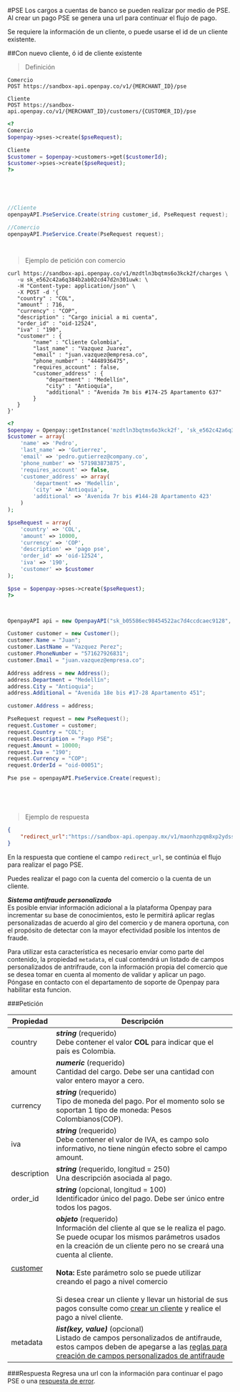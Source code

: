 #PSE
Los cargos a cuentas de banco se pueden realizar por medio de PSE.
Al crear un pago PSE se genera una url para continuar el flujo de pago.

Se requiere la información de un cliente, o puede usarse el id de un cliente existente.

##Con nuevo cliente, ó id de cliente existente

> Definición

```shell
Comercio
POST https://sandbox-api.openpay.co/v1/{MERCHANT_ID}/pse

Cliente
POST https://sandbox-api.openpay.co/v1/{MERCHANT_ID}/customers/{CUSTOMER_ID}/pse
```

```php
<?
Comercio
$openpay->pses->create($pseRequest);

Cliente
$customer = $openpay->customers->get($customerId);
$customer->pses->create($pseRequest);
?>
```

```java



```

```javascript



```

```csharp
//Cliente
openpayAPI.PseService.Create(string customer_id, PseRequest request);

//Comercio
openpayAPI.PseService.Create(PseRequest request);
```

```ruby



```

> Ejemplo de petición con comercio

```shell
curl https://sandbox-api.openpay.co/v1/mzdtln3bqtms6o3kck2f/charges \
   -u sk_e562c42a6q384b2ab02cd47d2n301uwk: \
   -H "Content-type: application/json" \
   -X POST -d '{
   "country" : "COL",
   "amount" : 716,
   "currency" : "COP",
   "description" : "Cargo inicial a mi cuenta",
   "order_id" : "oid-12524",
   "iva" : "190",
   "customer" : {
        "name" : "Cliente Colombia",
        "last_name" : "Vazquez Juarez",
        "email" : "juan.vazquez@empresa.co",
        "phone_number" : "4448936475",
        "requires_account" : false,
        "customer_address" : {
        	"department" : "Medellín",
        	"city" : "Antioquía",
        	"additional" : "Avenida 7m bis #174-25 Apartamento 637"
        }
   }
}'
```

```php
<?
$openpay = Openpay::getInstance('mzdtln3bqtms6o3kck2f', 'sk_e562c42a6q384b2ab02cd47d2n301uwk');
$customer = array(
    'name' => 'Pedro',
    'last_name' => 'Gutierrez',
    'email' => 'pedro.gutierrez@company.co',
    'phone_number' => '571983873875',
    'requires_account' => false,
    'customer_address' => array(
        'department' => 'Medellín',
        'city' => 'Antioquia',
        'additional' => 'Avenida 7r bis #144-28 Apartamento 423'
    )
);

$pseRequest = array(
    'country' => 'COL',
    'amount' => 10000,
    'currency' => 'COP',
    'description' => 'pago pse',
    'order_id' => 'oid-12524',
    'iva' => '190',
    'customer' => $customer
);

$pse = $openpay->pses->create($pseRequest);
?>
```

```java



```

```csharp
OpenpayAPI api = new OpenpayAPI("sk_b05586ec98454522ac7d4ccdcaec9128", "maonhzpqm8xp2ydssovf");

Customer customer = new Customer();
customer.Name = "Juan";
customer.LastName = "Vazquez Perez";
customer.PhoneNumber = "571627926831";
customer.Email = "juan.vazquez@empresa.co";

Address address = new Address();
address.Department = "Medellín";
address.City = "Antioquia";
address.Additional = "Avenida 18e bis #17-28 Apartamento 451";

customer.Address = address;

PseRequest request = new PseRequest();
request.Customer = customer;
request.Country = "COL";
request.Description = "Pago PSE";
request.Amount = 10000;
request.Iva = "190";
request.Currency = "COP";
request.OrderId = "oid-00051";

Pse pse = openpayAPI.PseService.Create(request);
```

```javascript



```

```ruby



```

> Ejemplo de respuesta

```json
{
	"redirect_url":"https://sandbox-api.openpay.mx/v1/maonhzpqm8xp2ydssovf/customers/ah8tdi7gr9zll6ejijuu/checkouts/ckqtz7smmjffvc4jgfko/pse"
}
```

En la respuesta que contiene el campo <code>redirect_url</code>, se continúa el flujo para realizar el pago PSE.

<aside class="notice">
Puedes realizar el pago con la cuenta del comercio o la cuenta de un cliente. </br>
</aside>

***Sistema antifraude personalizado***</br>
Es posible enviar información adicional a la plataforma Openpay para incrementar su base de conocimientos, esto le permitirá aplicar reglas personalizadas de acuerdo al giro del comercio y de manera oportuna, con el propósito de detectar con la mayor efectividad posible los intentos de fraude.

<aside class="notice">
Para utilizar esta característica es necesario enviar como parte del contenido, la propiedad <code>metadata</code>, el cual contendrá un listado de campos personalizados de antrifraude, con la información propia del comercio que se desea tomar en cuenta al momento de validar y aplicar un pago. Póngase en contacto con el departamento de soporte de Openpay para habilitar esta funcion. </br>
</aside>


###Petición

Propiedad | Descripción
--------- | -----
country|***string*** (requerido) <br/>Debe contener el valor **COL** para indicar que el país es Colombia.
amount | ***numeric*** (requerido) <br/>Cantidad del cargo. Debe ser una cantidad con valor entero mayor a cero.
currency | ***string*** (requerido) <br/>Tipo de moneda del pago. Por el momento solo se soportan 1 tipo de moneda: Pesos Colombianos(COP).
iva | ***string*** (requerido) <br/>Debe contener el valor de IVA, es campo solo informativo, no tiene ningún efecto sobre el campo amount.
description | ***string*** (requerido, longitud = 250) <br/>Una descripción asociada al pago.
order_id | ***string*** (opcional, longitud = 100) <br/>Identificador único del pago. Debe ser único entre todos los pagos.
[customer](#crear-un-nuevo-cliente)|***objeto*** (requerido) <br/>Información del cliente al que se le realiza el pago. Se puede ocupar los mismos parámetros usados en la creación de un cliente pero no se creará una cuenta al cliente. <br/><br/> **Nota:** Este parámetro solo se puede utilizar creando el pago a nivel comercio<br/><br/>Si desea crear un cliente y llevar un historial de sus pagos consulte como [crear un cliente](#crear-un-nuevo-cliente) y realice el pago a nivel cliente.
metadata |  ***list(key, value)*** (opcional) <br/>Listado de campos personalizados de antifraude, estos campos deben de apegarse a las [reglas para creación de campos personalizados de antifraude](#reglas-para-creación-de-campos-personalizados-de-antifraude)


###Respuesta
Regresa una url con la información para continuar el pago PSE o una [respuesta de error](#objeto-error).

